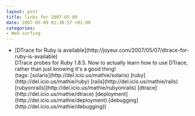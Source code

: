 ```yaml
---
layout: post
title: links for 2007-05-09
date: 2007-05-09 01:38:57 +01:00
categories:
- Web surfing
---
```

<ul class="delicious">
	<li>
		<div class="delicious-link">[DTrace for Ruby is available](http://joyeur.com/2007/05/07/dtrace-for-ruby-is-available)</div>
		<div class="delicious-extended">DTrace probes for Ruby 1.8.5.  Now to actually learn how to use DTrace, rather than just knowing it's a good thing!</div>
		<div class="delicious-tags">(tags: [solaris](http://del.icio.us/mathie/solaris) [ruby](http://del.icio.us/mathie/ruby) [rails](http://del.icio.us/mathie/rails) [rubyonrails](http://del.icio.us/mathie/rubyonrails) [dtrace](http://del.icio.us/mathie/dtrace) [deployment](http://del.icio.us/mathie/deployment) [debugging](http://del.icio.us/mathie/debugging))</div>
	</li>
</ul>
